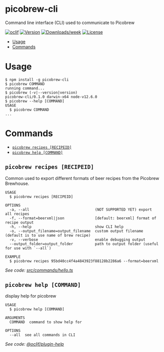 picobrew-cli
============

Command line interface (CLI) used to communicate to Picobrew

[![oclif](https://img.shields.io/badge/cli-oclif-brightgreen.svg)](https://oclif.io)
[![Version](https://img.shields.io/npm/v/picobrew-cli.svg)](https://npmjs.org/package/picobrew-cli)
[![Downloads/week](https://img.shields.io/npm/dw/picobrew-cli.svg)](https://npmjs.org/package/picobrew-cli)
[![License](https://img.shields.io/npm/l/picobrew-cli.svg)](https://github.com/tmack8001/picobrew-cli/blob/master/package.json)

<!-- toc -->
* [Usage](#usage)
* [Commands](#commands)
<!-- tocstop -->
# Usage
<!-- usage -->
```sh-session
$ npm install -g picobrew-cli
$ picobrew COMMAND
running command...
$ picobrew (-v|--version|version)
picobrew-cli/0.1.0 darwin-x64 node-v12.6.0
$ picobrew --help [COMMAND]
USAGE
  $ picobrew COMMAND
...
```
<!-- usagestop -->
# Commands
<!-- commands -->
* [`picobrew recipes [RECIPEID]`](#picobrew-hello-recipe-identifier)
* [`picobrew help [COMMAND]`](#picobrew-help-command)

## `picobrew recipes [RECIPEID]`

Common used to export different formats of beer recipes from the Picobrew Brewhouse.

```
USAGE
  $ picobrew recipes [RECIPEID]

OPTIONS
  -a, --all                              (NOT SUPPORTED YET) export all recipes
  -f, --format=beerxml|json              [default: beerxml] format of recipe output
  -h, --help                             show CLI help
  -o, --output_filename=output_filename  custom output filename (default is to use name of brew recipe)
  -v, --verbose                          enable debugging output
  --output_folder=output_folder          path to output folder (useful for use with `--all`)

EXAMPLE
  $ picobrew recipes 95bd40cc4f4a4843923f88128b2286a6 --format=beerxml
```

_See code: [src/commands/hello.ts](https://github.com/tmack8001/picobrew-cli/blob/v0.1.0/src/commands/hello.ts)_

## `picobrew help [COMMAND]`

display help for picobrew

```
USAGE
  $ picobrew help [COMMAND]

ARGUMENTS
  COMMAND  command to show help for

OPTIONS
  --all  see all commands in CLI
```

_See code: [@oclif/plugin-help](https://github.com/oclif/plugin-help/blob/v2.2.3/src/commands/help.ts)_
<!-- commandsstop -->
